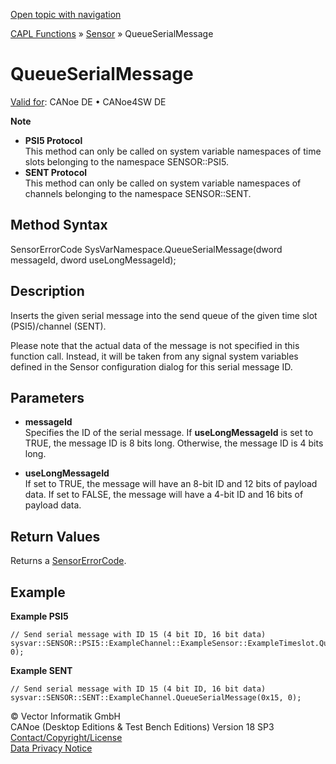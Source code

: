 [Open topic with navigation](../../../../../CANoeDEFamily.htm#Topics/CAPLFunctions/Sensor/Functions/CAPLfunctionQueueSerialMessage.md)

[CAPL Functions](../../CAPLfunctions.md) » [Sensor](../CAPLfunctionsSensorOverview.md) » QueueSerialMessage

# QueueSerialMessage

[Valid for](../../../Shared/FeatureAvailability.md): CANoe DE • CANoe4SW DE

**Note**

- **PSI5 Protocol**  
  This method can only be called on system variable namespaces of time slots belonging to the namespace SENSOR::PSI5.
- **SENT Protocol**  
  This method can only be called on system variable namespaces of channels belonging to the namespace SENSOR::SENT.

## Method Syntax

SensorErrorCode SysVarNamespace.QueueSerialMessage(dword messageId, dword useLongMessageId);

## Description

Inserts the given serial message into the send queue of the given time slot (PSI5)/channel (SENT).

Please note that the actual data of the message is not specified in this function call. Instead, it will be taken from any signal system variables defined in the Sensor configuration dialog for this serial message ID.

## Parameters

- **messageId**  
  Specifies the ID of the serial message. If **useLongMessageId** is set to TRUE, the message ID is 8 bits long. Otherwise, the message ID is 4 bits long.

- **useLongMessageId**  
  If set to TRUE, the message will have an 8-bit ID and 12 bits of payload data. If set to FALSE, the message will have a 4-bit ID and 16 bits of payload data.

## Return Values

Returns a [SensorErrorCode](../CAPLfunctionsSensorEnumeration.md).

## Example

**Example PSI5**

```plaintext
// Send serial message with ID 15 (4 bit ID, 16 bit data)
sysvar::SENSOR::PSI5::ExampleChannel::ExampleSensor::ExampleTimeslot.QueueSerialMessage(0x15, 0);
```

**Example SENT**

```plaintext
// Send serial message with ID 15 (4 bit ID, 16 bit data)
sysvar::SENSOR::SENT::ExampleChannel.QueueSerialMessage(0x15, 0);
```

© Vector Informatik GmbH  
CANoe (Desktop Editions & Test Bench Editions) Version 18 SP3  
[Contact/Copyright/License](../../../Shared/ContactCopyrightLicense.md)  
[Data Privacy Notice](https://www.vector.com/int/en/company/get-info/privacy-policy/)